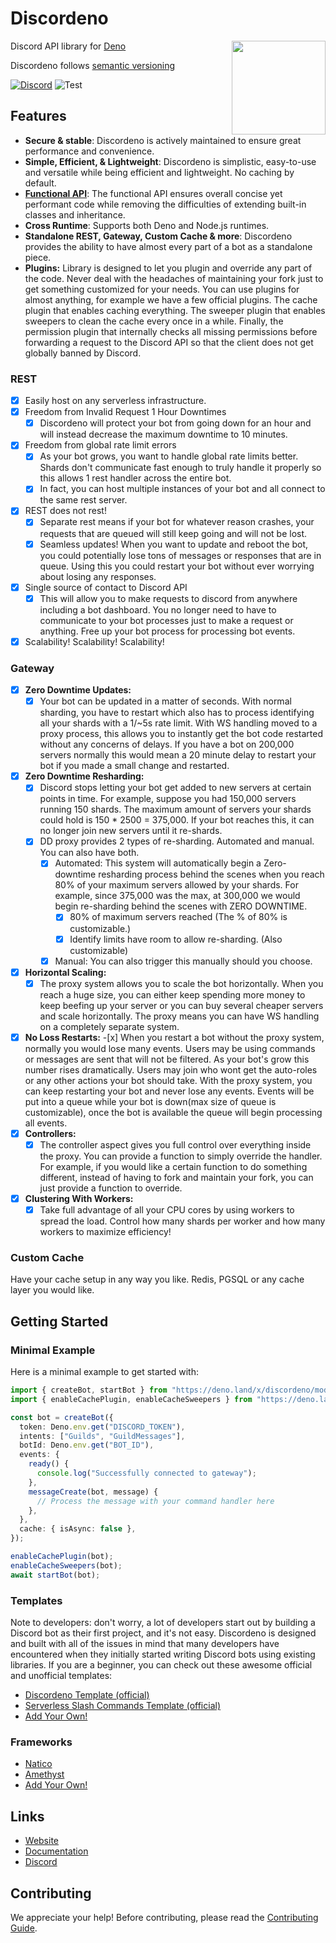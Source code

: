 # Discordeno

<img align="right" src="https://raw.githubusercontent.com/discordeno/guide/main/src/.vuepress/public/logo.png" height="150px">

Discord API library for [Deno](https://deno.land)

Discordeno follows [semantic versioning](https://semver.org/)

[![Discord](https://img.shields.io/discord/785384884197392384?color=7289da&logo=discord&logoColor=dark)](https://discord.com/invite/5vBgXk3UcZ)
![Test](https://github.com/discordeno/discordeno/workflows/Test/badge.svg)

<!--
TODO: add coverage back when it is stable
[![Coverage](https://img.shields.io/codecov/c/gh/discordeno/discordeno)](https://codecov.io/gh/discordeno/discordeno)
-->

## Features

- **Secure & stable**: Discordeno is actively maintained to ensure great
  performance and convenience.
- **Simple, Efficient, & Lightweight**: Discordeno is simplistic, easy-to-use
  and versatile while being efficient and lightweight. No caching by default.
- [**Functional API**](https://en.wikipedia.org/wiki/Functional_programming):
  The functional API ensures overall concise yet performant code while removing
  the difficulties of extending built-in classes and inheritance.
- **Cross Runtime**: Supports both Deno and Node.js runtimes.
- **Standalone REST, Gateway, Custom Cache & more**: Discordeno provides the ability to have almost every part of a bot as a standalone piece.
- **Plugins:** Library is designed to let you plugin and override any part of the code. Never deal with the headaches of maintaining your fork just to get something customized for your needs. You can use plugins for almost anything, for example we have a few official plugins. The cache plugin that enables caching everything. The sweeper plugin that enables sweepers to clean the cache every once in a while. Finally, the permission plugin that internally checks all missing permissions before forwarding a request to the Discord API so that the client does not get globally banned by Discord.

### REST

- [x] Easily host on any serverless infrastructure.
- [x] Freedom from Invalid Request 1 Hour Downtimes
  - [x] Discordeno will protect your bot from going down for an hour and will instead decrease the maximum downtime to 10 minutes.
- [x] Freedom from global rate limit errors
  - [x] As your bot grows, you want to handle global rate limits better. Shards don't communicate fast enough to truly handle it properly so this allows 1 rest handler across the entire bot.
  - [x] In fact, you can host multiple instances of your bot and all connect to the same rest server.
- [x] REST does not rest!
  - [x] Separate rest means if your bot for whatever reason crashes, your requests that are queued will still keep going and will not be lost.
  - [x] Seamless updates! When you want to update and reboot the bot, you could potentially lose tons of messages or responses that are in queue. Using this you could restart your bot without ever worrying about losing any responses.
- [x] Single source of contact to Discord API
  - [x] This will allow you to make requests to discord from anywhere including a bot dashboard. You no longer need to have to communicate to your bot processes just to make a request or anything. Free up your bot process for processing bot events.
- [x] Scalability! Scalability! Scalability!

### Gateway

- [x] **Zero Downtime Updates:**
  - [x] Your bot can be updated in a matter of seconds. With normal sharding, you have to restart which also has to process identifying all your shards with a 1/~5s rate limit. With WS handling moved to a proxy process, this allows you to instantly get the bot code restarted without any concerns of delays. If you have a bot on 200,000 servers normally this would mean a 20 minute delay to restart your bot if you made a small change and restarted.
- [x] **Zero Downtime Resharding:**
  - [x] Discord stops letting your bot get added to new servers at certain points in time. For example, suppose you had 150,000 servers running 150 shards. The maximum amount of servers your shards could hold is 150 \* 2500 = 375,000. If your bot reaches this, it can no longer join new servers until it re-shards.
  - [x] DD proxy provides 2 types of re-sharding. Automated and manual. You can also have both.
    - [x] Automated: This system will automatically begin a Zero-downtime resharding process behind the scenes when you reach 80% of your maximum servers allowed by your shards. For example, since 375,000 was the max, at 300,000 we would begin re-sharding behind the scenes with ZERO DOWNTIME.
      - [x] 80% of maximum servers reached (The % of 80% is customizable.)
      - [x] Identify limits have room to allow re-sharding. (Also customizable)
    - [x] Manual: You can also trigger this manually should you choose.
- [x] **Horizontal Scaling:**
  - [x] The proxy system allows you to scale the bot horizontally. When you reach a huge size, you can either keep spending more money to keep beefing up your server or you can buy several cheaper servers and scale horizontally. The proxy means you can have WS handling on a completely separate system.
- [x] **No Loss Restarts:** -[x] When you restart a bot without the proxy system, normally you would lose many events. Users may be using commands or messages are sent that will not be filtered. As your bot's grow this number rises dramatically. Users may join who wont get the auto-roles or any other actions your bot should take. With the proxy system, you can keep restarting your bot and never lose any events. Events will be put into a queue while your bot is down(max size of queue is customizable), once the bot is available the queue will begin processing all events.
- [x] **Controllers:**
  - [x] The controller aspect gives you full control over everything inside the proxy. You can provide a function to simply override the handler. For example, if you would like a certain function to do something different, instead of having to fork and maintain your fork, you can just provide a function to override.
- [x] **Clustering With Workers:**
  - [x] Take full advantage of all your CPU cores by using workers to spread the load. Control how many shards per worker and how many workers to maximize efficiency!

### Custom Cache

Have your cache setup in any way you like. Redis, PGSQL or any cache layer you would like.

## Getting Started

### Minimal Example

Here is a minimal example to get started with:

```typescript
import { createBot, startBot } from "https://deno.land/x/discordeno/mod.ts";
import { enableCachePlugin, enableCacheSweepers } from "https://deno.land/x/discordeno_cache_plugin@0.0.9/mod.ts";

const bot = createBot({
  token: Deno.env.get("DISCORD_TOKEN"),
  intents: ["Guilds", "GuildMessages"],
  botId: Deno.env.get("BOT_ID"),
  events: {
    ready() {
      console.log("Successfully connected to gateway");
    },
    messageCreate(bot, message) {
      // Process the message with your command handler here
    },
  },
  cache: { isAsync: false },
});

enableCachePlugin(bot);
enableCacheSweepers(bot);
await startBot(bot);
```

### Templates

Note to developers: don't worry, a lot of developers start out by building a
Discord bot as their first project, and it's not easy. Discordeno is designed
and built with all of the issues in mind that many developers have encountered
when they initially started writing Discord bots using existing libraries. If
you are a beginner, you can check out these awesome official and unofficial
templates:

- [Discordeno Template (official)](https://github.com/discordeno/template)
- [Serverless Slash Commands Template (official)](https://github.com/discordeno/serverless-deno-deploy-template)
- [Add Your Own!](https://github.com/discordeno/discordeno/pulls)

### Frameworks

- [Natico](https://github.com/naticoo/framework)
- [Amethyst](https://github.com/AmethystFramework/framework)
- [Add Your Own!](https://github.com/discordeno/discordeno/pulls)

## Links

- [Website](https://discordeno.mod.land)
- [Documentation](https://doc.deno.land/https/deno.land/x/discordeno/mod.ts)
- [Discord](https://discord.com/invite/5vBgXk3UcZ)

## Contributing

We appreciate your help! Before contributing, please read the
[Contributing Guide](https://github.com/discordeno/discordeno/blob/main/.github/CONTRIBUTING.md).
